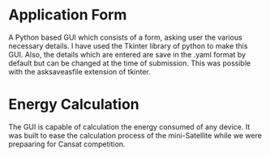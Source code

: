 # Application Form
A Python based GUI which consists of a form, asking user the various necessary details.
I have used the Tkinter library of python to make this GUI. Also, the details which are entered are save in the .yaml format by default but can be changed at the time of submission. This was possible with the asksaveasfile extension of tkinter.

# Energy Calculation
The GUI is capable of calculation the energy consumed of any device. It was built to ease the calculation process of the mini-Satellite while we were prepaaring for Cansat competition.

